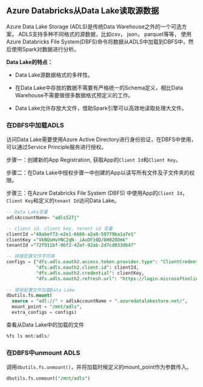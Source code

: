 ## Azure Databricks从Data Lake读取源数据

Azure Data Lake Storage (ADLS)是传统Data Warehouse之外的一个可选方案， ADLS支持多种不同格式的源数据，比如csv， json， parquet等等， 使用Azure Databricks File System(DBFS)命令将数据从ADLS中加载到DBFS中，然后使用Spark对数据进行分析。



**Data Lake的特点：**

- Data Lake源数据格式的多样性。
- 在Data Lake中存放的数据不需要有严格统一的Schema定义，相比Data Warehouse不需要做很多数据格式预定义的工作。

- Data Lake允许存放大文件，借助Spark引擎可以高效地读取处理大文件。



### 在DBFS中加载ADLS

访问Data Lake需要使用Azure Active Directory进行身份验证，在DBFS中使用，可以通过Service Principle服务进行授权。

步骤一：创建新的App Registration, 获取App的`Client Id`和`Client Key`。

步骤二：在Data Lake中授权步骤一中创建的App以读写所有文件及子文件夹的权限。

步骤三：在Azure Databricks File System (DBFS) 中使用App的`Client Id`， `Client Key`和定义的`tenant Id`访问Data Lake。

```sql
-- Data Lake变量
adlsAccountName= "adls527j"

-- client id, client key, tenant id 变量
clientId ="48abef73-e2e1-6666-a2a0-59779ba1a7e1"
clientKey ="VkNQoHvYNC2qN-_iAuDF}0D/8H02OOmk"
tenantId ="72f911bf-86f2-42af-92ab-2d7cd033db47"

-- 拼接配置文件字符串
configs = {"dfs.adls.oauth2.access.token.provider.type": "ClientCredential",
           "dfs.adls.oauth2.client.id": clientId,
           "dfs.adls.oauth2.credential": clientKey,
           "dfs.adls.oauth2.refresh.url": "https://login.microsoftonline.com/" + tenantId + "/oauth2/token"}
           
-- 使用配置文件加载Data Lake           
dbutils.fs.mount(
  source = "adl://" + adlsAccountName + ".azuredatalakestore.net/",
  mount_point = "/mnt/adls",
  extra_configs = configs)
```

查看从Data Lake中的加载的文件

```sql
%fs ls mnt/adls/
```

### 在DBFS中unmount ADLS

调用`dbutils.fs.unmount()`，并将加载时候定义的mount_point作为参数传入。

```sql
dbutils.fs.unmount("/mnt/adls")
```

